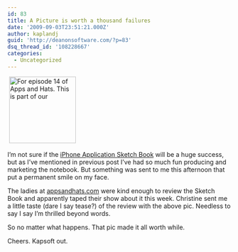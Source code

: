 ```yaml
---
id: 83
title: A Picture is worth a thousand failures
date: '2009-09-03T23:51:21.000Z'
author: kaplandj
guid: 'http://deanonsoftware.com/?p=83'
dsq_thread_id: '108228667'
categories:
  - Uncategorized
---
```

[](http://twitpic.com/gbzq9 "For episode 14 of Apps and Hats. This is part of our ")

 [<img src="http://twitpic.com/show/thumb/gbzq9.png" alt="For episode 14 of Apps and Hats. This is part of our " width="150" height="150" />](http://twitpic.com/gbzq9 "For episode 14 of Apps and Hats. This is part of our ")

I’m not sure if the [iPhone Application Sketch Book](http://mobilesketchbook.com) will be a huge success, but as I’ve mentioned in previous post I’ve had so much fun producing and marketing the notebook. But something was sent to me this afternoon that put a permanent smile on my face. 

The ladies at [appsandhats.com](http://www.appsandhats.com/) were kind enough to review the Sketch Book and apparently taped their show about it this week. Christine sent me a little taste (dare I say tease?) of the review with the above pic. Needless to say I say I’m thrilled beyond words.

So no matter what happens. That pic made it all worth while.

Cheers. Kapsoft out.

